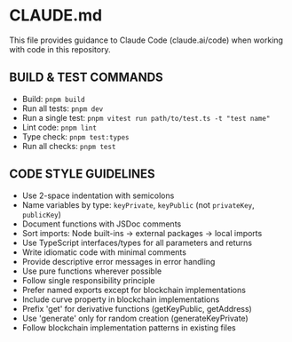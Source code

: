 # CLAUDE.md

This file provides guidance to Claude Code (claude.ai/code) when working with code in this repository.

## BUILD & TEST COMMANDS
- Build: `pnpm build`
- Run all tests: `pnpm dev`
- Run a single test: `pnpm vitest run path/to/test.ts -t "test name"`
- Lint code: `pnpm lint`
- Type check: `pnpm test:types`
- Run all checks: `pnpm test`

## CODE STYLE GUIDELINES
- Use 2-space indentation with semicolons
- Name variables by type: `keyPrivate`, `keyPublic` (not `privateKey`, `publicKey`)
- Document functions with JSDoc comments
- Sort imports: Node built-ins → external packages → local imports
- Use TypeScript interfaces/types for all parameters and returns
- Write idiomatic code with minimal comments
- Provide descriptive error messages in error handling
- Use pure functions wherever possible
- Follow single responsibility principle
- Prefer named exports except for blockchain implementations
- Include curve property in blockchain implementations
- Prefix 'get' for derivative functions (getKeyPublic, getAddress)
- Use 'generate' only for random creation (generateKeyPrivate)
- Follow blockchain implementation patterns in existing files